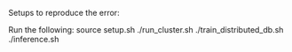 Setups to reproduce the error:

Run the following:
source setup.sh
./run_cluster.sh
./train_distributed_db.sh
./inference.sh

